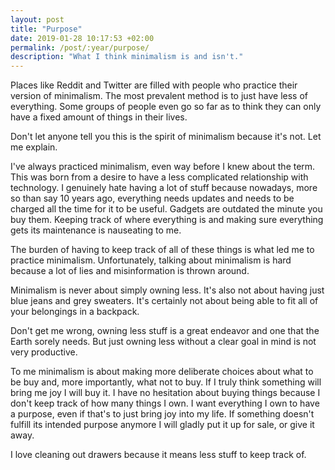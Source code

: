 ```yaml
---
layout: post
title: "Purpose"
date: 2019-01-28 10:17:53 +02:00
permalink: /post/:year/purpose/
description: "What I think minimalism is and isn't."
---
```


Places like Reddit and Twitter are filled with people who practice their version of minimalism. The most prevalent method is to just have less of everything. Some groups of people even go so far as to think they can only have a fixed amount of things in their lives.

Don't let anyone tell you this is the spirit of minimalism because it's not. Let me explain.

I've always practiced minimalism, even way before I knew about the term. This was born from a desire to have a less complicated relationship with technology. I genuinely hate having a lot of stuff because nowadays, more so than say 10 years ago, everything needs updates and needs to be charged all the time for it to be useful. Gadgets are outdated the minute you buy them. Keeping track of where everything is and making sure everything gets its maintenance is nauseating to me.

The burden of having to keep track of all of these things is what led me to practice minimalism. Unfortunately, talking about minimalism is hard because a lot of lies and misinformation is thrown around.

Minimalism is never about simply owning less. It's also not about having just blue jeans and grey sweaters. It's certainly not about being able to fit all of your belongings in a backpack.

Don't get me wrong, owning less stuff is a great endeavor and one that the Earth sorely needs. But just owning less without a clear goal in mind is not very productive.

To me minimalism is about making more deliberate choices about what to be buy and, more importantly, what not to buy. If I truly think something will bring me joy I will buy it. I have no hesitation about buying things because I don't keep track of how many things I own. I want everything I own to have a purpose, even if that's to just bring joy into my life. If something doesn't fulfill its intended purpose anymore I will gladly put it up for sale, or give it away.

I love cleaning out drawers because it means less stuff to keep track of.
